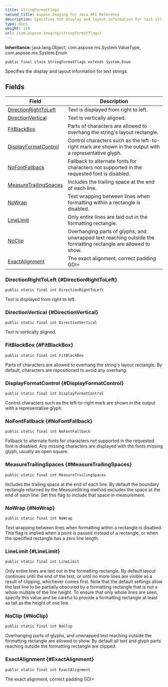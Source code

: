```yaml
---
title: StringFormatFlags
second_title: Aspose.Imaging for Java API Reference
description: Specifies the display and layout information for text strings.
type: docs
weight: 114
url: /com.aspose.imaging/stringformatflags/
---
```

**Inheritance:**
java.lang.Object, com.aspose.ms.System.ValueType, com.aspose.ms.System.Enum
```
public final class StringFormatFlags extends System.Enum
```

Specifies the display and layout information for text strings.
## Fields

| Field | Description |
| --- | --- |
| [DirectionRightToLeft](#DirectionRightToLeft) | Text is displayed from right to left. |
| [DirectionVertical](#DirectionVertical) | Text is vertically aligned. |
| [FitBlackBox](#FitBlackBox) | Parts of characters are allowed to overhang the string's layout rectangle. |
| [DisplayFormatControl](#DisplayFormatControl) | Control characters such as the left-to-right mark are shown in the output with a representative glyph. |
| [NoFontFallback](#NoFontFallback) | Fallback to alternate fonts for characters not supported in the requested font is disabled. |
| [MeasureTrailingSpaces](#MeasureTrailingSpaces) | Includes the trailing space at the end of each line. |
| [NoWrap](#NoWrap) | Text wrapping between lines when formatting within a rectangle is disabled. |
| [LineLimit](#LineLimit) | Only entire lines are laid out in the formatting rectangle. |
| [NoClip](#NoClip) | Overhanging parts of glyphs, and unwrapped text reaching outside the formatting rectangle are allowed to show. |
| [ExactAlignment](#ExactAlignment) | The exact alignment, correct padding GDI+ |
### DirectionRightToLeft {#DirectionRightToLeft}
```
public static final int DirectionRightToLeft
```


Text is displayed from right to left.

### DirectionVertical {#DirectionVertical}
```
public static final int DirectionVertical
```


Text is vertically aligned.

### FitBlackBox {#FitBlackBox}
```
public static final int FitBlackBox
```


Parts of characters are allowed to overhang the string's layout rectangle. By default, characters are repositioned to avoid any overhang.

### DisplayFormatControl {#DisplayFormatControl}
```
public static final int DisplayFormatControl
```


Control characters such as the left-to-right mark are shown in the output with a representative glyph.

### NoFontFallback {#NoFontFallback}
```
public static final int NoFontFallback
```


Fallback to alternate fonts for characters not supported in the requested font is disabled. Any missing characters are displayed with the fonts missing glyph, usually an open square.

### MeasureTrailingSpaces {#MeasureTrailingSpaces}
```
public static final int MeasureTrailingSpaces
```


Includes the trailing space at the end of each line. By default the boundary rectangle returned by the MeasureString method excludes the space at the end of each line. Set this flag to include that space in measurement.

### NoWrap {#NoWrap}
```
public static final int NoWrap
```


Text wrapping between lines when formatting within a rectangle is disabled. This flag is implied when a point is passed instead of a rectangle, or when the specified rectangle has a zero line length.

### LineLimit {#LineLimit}
```
public static final int LineLimit
```


Only entire lines are laid out in the formatting rectangle. By default layout continues until the end of the text, or until no more lines are visible as a result of clipping, whichever comes first. Note that the default settings allow the last line to be partially obscured by a formatting rectangle that is not a whole multiple of the line height. To ensure that only whole lines are seen, specify this value and be careful to provide a formatting rectangle at least as tall as the height of one line.

### NoClip {#NoClip}
```
public static final int NoClip
```


Overhanging parts of glyphs, and unwrapped text reaching outside the formatting rectangle are allowed to show. By default all text and glyph parts reaching outside the formatting rectangle are clipped.

### ExactAlignment {#ExactAlignment}
```
public static final int ExactAlignment
```


The exact alignment, correct padding GDI+

